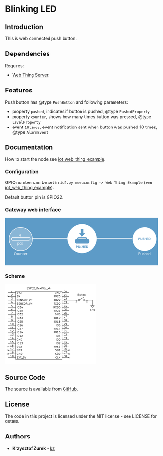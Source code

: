 # Blinking LED

## Introduction

This is web connected push button.

## Dependencies

Requires:

 * [Web Thing Server](https://github.com/KrzysztofZurek1973/web_thing_server).


## Features

Push button has @type `PushButton` and following parameters:

* property `pushed`, indicates if button is pushed, @type `PushedProperty`
* property `counter`, shows how many times button was pressed, @type `LevelProperty`
* event `10times`, event notification sent when button was pushed 10 times, @type `AlarmEvent`

## Documentation

How to start the node see [iot_web_thing_example](https://github.com/KrzysztofZurek1973/iot_web_thing_example#power-up).

### Configuration

GPIO number can be set in `idf.py menuconfig -> Web Thing Example` (see [iot_web_thing_example](https://github.com/KrzysztofZurek1973/iot_web_thing_example)).

Default button pin is GPIO22.

### Gateway web interface

![button](button_2.png)

### Scheme

![scheme](button_1.png)

## Source Code

The source is available from [GitHub](https://github.com/KrzysztofZurek1973/iot_components/tree/master/thing_button).

## License

The code in this project is licensed under the MIT license - see LICENSE for details.

## Authors

* **Krzysztof Zurek** - [kz](https://github.com/KrzysztofZurek1973)

